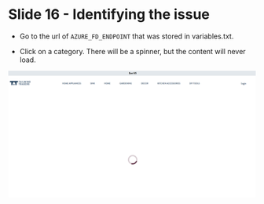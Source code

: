 # Slide 16 - Identifying the issue

* Go to the url of `AZURE_FD_ENDPOINT` that was stored in variables.txt.

* Click on a category. There will be a spinner, but the content will never load.

![](../assets/apiurlbroken.png)
